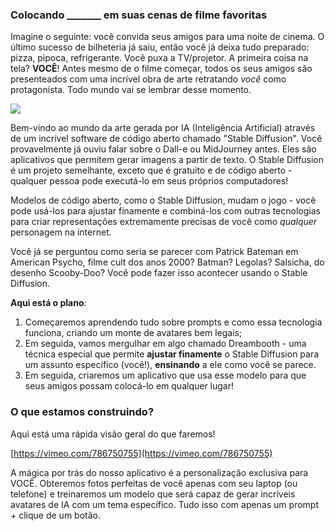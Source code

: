 ### Colocando _______ em suas cenas de filme favoritas

Imagine o seguinte: você convida seus amigos para uma noite de cinema. O último sucesso de bilheteria já saiu, então você já deixa tudo preparado: pizza, pipoca, refrigerante. Você puxa a TV/projetor. A primeira coisa na tela? **VOCÊ**! Antes mesmo de o filme começar, todos os seus amigos são presenteados com uma incrível obra de arte retratando *você* como protagonista. Todo mundo vai se lembrar desse momento. 

![](https://hackmd.io/_uploads/rJ1EHa4qi.png)

Bem-vindo ao mundo da arte gerada por IA (Inteligência Artificial) através de um incrível software de código aberto chamado "Stable Diffusion". Você provavelmente já ouviu falar sobre o Dall-e ou MidJourney antes. Eles são aplicativos que permitem gerar imagens a partir de texto. O Stable Diffusion é um projeto semelhante, exceto que é gratuito e de código aberto - qualquer pessoa pode executá-lo em seus próprios computadores!

Modelos de código aberto, como o Stable Diffusion, mudam o jogo - você pode usá-los para ajustar finamente e combiná-los com outras tecnologias para criar representações extremamente precisas de você como *qualquer* personagem na internet.

Você já se perguntou como seria se parecer com Patrick Bateman em American Psycho, filme cult dos anos 2000? Batman? Legolas? Salsicha, do desenho Scooby-Doo? Você pode fazer isso acontecer usando o Stable Diffusion.


**Aqui está o plano**: 

1. Começaremos aprendendo tudo sobre prompts e como essa tecnologia funciona, criando um monte de avatares bem legais; 
2. Em seguida, vamos mergulhar em algo chamado Dreambooth - uma técnica especial que permite **ajustar finamente** o Stable Diffusion para um assunto específico (você!), **ensinando** a ele como você se parece. 
3. Em seguida, criaremos um aplicativo que usa esse modelo para que seus amigos possam colocá-lo em qualquer lugar!

### O que estamos construindo?

Aqui está uma rápida visão geral do que faremos!

[https://vimeo.com/786750755](https://vimeo.com/786750755)

A mágica por trás do nosso aplicativo é a personalização exclusiva para VOCÊ. Obteremos fotos perfeitas de você apenas com seu laptop (ou telefone) e treinaremos um modelo que será capaz de gerar incríveis avatares de IA com um tema específico. Tudo isso com apenas um prompt + clique de um botão.